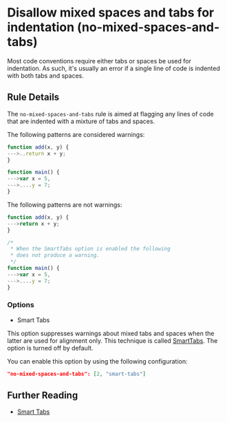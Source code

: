 # Disallow mixed spaces and tabs for indentation (no-mixed-spaces-and-tabs)

Most code conventions require either tabs or spaces be used for indentation. As such, it's usually an error if a single line of code is indented with both tabs and spaces.

## Rule Details

The `no-mixed-spaces-and-tabs` rule is aimed at flagging any lines of code that are indented with a mixture of tabs and spaces.

The following patterns are considered warnings:

```js
function add(x, y) {
--->..return x + y;
}

function main() {
--->var x = 5,
--->....y = 7;
}
```

The following patterns are not warnings:

```js
function add(x, y) {
--->return x + y;
}

/*
 * When the SmartTabs option is enabled the following
 * does not produce a warning.
 */
function main() {
--->var x = 5,
--->....y = 7;
}
```

### Options

* Smart Tabs

This option suppresses warnings about mixed tabs and spaces when the latter are used for alignment only. This technique is called [SmartTabs](http://www.emacswiki.org/emacs/SmartTabs). The option is turned off by default.

You can enable this option by using the following configuration:

```json
"no-mixed-spaces-and-tabs": [2, "smart-tabs"]
```

## Further Reading

* [Smart Tabs](http://www.emacswiki.org/emacs/SmartTabs)
